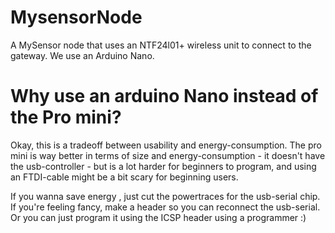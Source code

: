 # MysensorNode
A MySensor node that uses an NTF24l01+ wireless unit to connect to the gateway. We use an Arduino Nano. 

# Why use an arduino Nano instead of the Pro mini? 
Okay, this is a tradeoff between usability and energy-consumption. The pro mini is way better in terms of size and energy-consumption - it doesn't have the usb-controller - but is a lot harder for beginners to program, and using an FTDI-cable might be a bit scary for beginning users. 

If you wanna save energy , just cut the powertraces for the usb-serial chip. If you're feeling fancy, make a header so you can reconnect the usb-serial. Or you can just program it using the ICSP header using a programmer :) 
